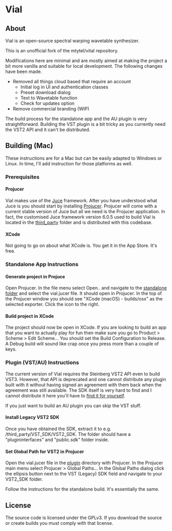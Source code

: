 # Vial

## About
Vial is an open-source spectral warping wavetable synthesizer. 

This is an unofficial fork of the mtytel/vital repository. 

Modifications here are minimal and are mostly aimed at making the project a bit more vanilla and suitable for local development. The following changes have been made.

- Removed all things cloud based that require an account
  - Initial log in UI and authentication classes
  - Preset download dialog
  - Text to Wavetable function
  - Check for updates option
- Remove commercial branding (WIP)

The build process for the standalone app and the AU plugin is very straightforward. Building the VST plugin is a bit tricky as you currently need the VST2 API and it can't be distributed.

## Building (Mac)

These instructions are for a Mac but can be easily adapted to Windows or Linux. In time, I'll add instruction for those platforms as well.

### Prerequisites

#### Projucer

Vial makes use of the [Juce](https://juce.com/) framework. After you have understood what Juce is you should start by installing [Projucer](https://juce.com/discover/projucer). Projucer will come with a current stable version of Juce but all we need is the Projucer application. In fact, the customised Juce framework version 6.0.5 used to build Vial is located in the [third_party](/third_party/) folder and is distributed with this codebase.

#### XCode

Not going to go on about what XCode is. You get it in the App Store. It's free.

### Standalone App Instructions

#### Generate project in Projuce

Open Projucer. In the file menu select Open.. and navigate to the [standalone folder](standalone) and select the vial.jucer file. It should open in Projucer. In the top of the Projucer window you should see "XCode (macOS) - builds/osx" as the selected exporter. Click the icon to the right. 

#### Build project in XCode

The project should now be open in XCode. If you are looking to build an app that you want to actually play for fun then make sure you go to Product > Scheme > Edit Scheme... You should set the Build Configuration to Release. A Debug build will sound like crap once you press more than a couple of keys.

### Plugin (VST/AU) Instructions

The current version of Vial requires the Steinberg VST2 API even to build VST3. However, that API is deprecated and one cannot distribute any plugin built with it without having signed an agreement with them back when the agreement was still available. The SDK itself is very hard to find and I cannot distribute it here you'll have to [find it for yourself](https://web.archive.org/web/20181016150224if_/https://download.steinberg.net/sdk_downloads/vstsdk3610_11_06_2018_build_37.zip).

If you just want to build an AU plugin you can skip the VST stuff.

#### Install Legacy VST2 SDK

Once you have obtained the SDK, extract it to e.g. /third_party/VST_SDK/VST2_SDK. The folder should have a "plugininterfaces" and "public.sdk" folder inside.

#### Set Global Path for VST2 in Projucer

Open the vial.jucer file in the [plugin](/plugin/) directory with Projucer. In the Projucer main menu select Projucer > Global Paths... In the Global Paths dialog click the ellipsis button next to the VST (Legacy) SDK field and navigate to your VST2_SDK folder.

Follow the instructions for the standalone build. It's essentially the same.

## License
The source code is licensed under the GPLv3. If you download the source or create builds you must comply with that license.
